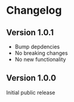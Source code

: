 # Changelog

## Version 1.0.1

- Bump depdencies
- No breaking changes
- No new functionality

## Version 1.0.0

Initial public release